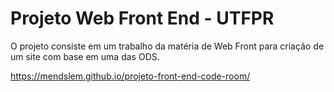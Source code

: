 # Projeto Web Front End - UTFPR

O projeto consiste em um trabalho da matéria de Web Front para criação de um site com base em uma das ODS.

https://mendslem.github.io/projeto-front-end-code-room/

